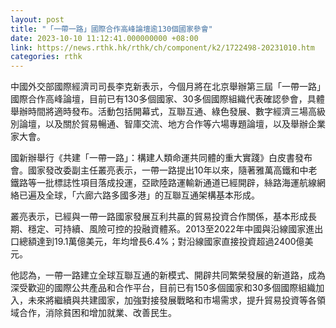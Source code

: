 ```yaml
---
layout: post
title: "「一帶一路」國際合作高峰論壇逾130個國家參會"
date: 2023-10-10 11:12:41.000000000 +08:00
link: https://news.rthk.hk/rthk/ch/component/k2/1722498-20231010.htm
categories: rthk
---
```


中國外交部國際經濟司司長李克新表示，今個月將在北京舉辦第三屆「一帶一路」國際合作高峰論壇，目前已有130多個國家、30多個國際組織代表確認參會，具體舉辦時間將適時發布。活動包括開幕式，互聯互通、綠色發展、數字經濟三場高級別論壇，以及關於貿易暢通、智庫交流、地方合作等六場專題論壇，以及舉辦企業家大會。

國新辦舉行《共建「一帶一路」：構建人類命運共同體的重大實踐》白皮書發布會。國家發改委副主任叢亮表示，一帶一路提出10年以來，隨著雅萬高鐵和中老鐵路等一批標誌性項目落成投運，亞歐陸路運輸新通道已經開辟，絲路海運航線網絡已遍及全球，「六廊六路多國多港」的互聯互通架構基本形成。

叢亮表示，已經與一帶一路國家發展互利共贏的貿易投資合作關係，基本形成長期、穩定、可持續、風險可控的投融資體系。2013至2022年中國與沿線國家進出口總額達到19.1萬億美元，年均增長6.4%；對沿線國家直接投資超過2400億美元。

他認為，一帶一路建立全球互聯互通的新模式、開辟共同繁榮發展的新道路，成為深受歡迎的國際公共產品和合作平台，目前已有150多個國家和30多個國際組織加入，未來將繼續與共建國家，加強對接發展戰略和市場需求，提升貿易投資等各領域合作，消除貧困和增加就業、改善民生。
